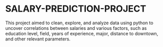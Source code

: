# SALARY-PREDICTION-PROJECT
This project aimed to clean, explore, and analyze data using python to uncover correlations between salaries and various factors, such as education level, field, years of experience, major, distance to downtown, and other relevant parameters.
